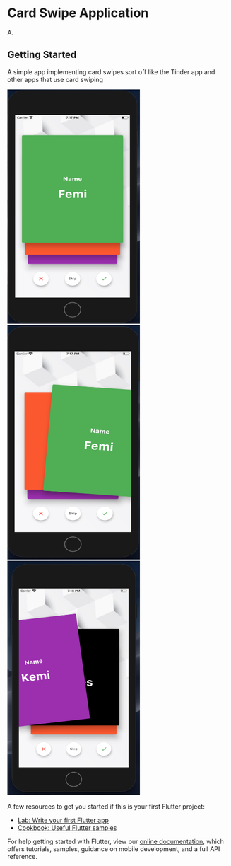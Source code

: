 # Card Swipe Application

A.

## Getting Started

A simple app implementing card swipes sort off like the Tinder app and other apps that use card swiping

<img src="https://github.com/demimola24/CardSwipe/blob/master/imageOne.png" width="300" height="530">

<img src="https://github.com/demimola24/CardSwipe/blob/master/imageTwo.png" width="300" height="530">

<img src="https://github.com/demimola24/CardSwipe/blob/master/imageThree.png" width="300" height="530">



A few resources to get you started if this is your first Flutter project:

- [Lab: Write your first Flutter app](https://flutter.dev/docs/get-started/codelab)
- [Cookbook: Useful Flutter samples](https://flutter.dev/docs/cookbook)

For help getting started with Flutter, view our
[online documentation](https://flutter.dev/docs), which offers tutorials,
samples, guidance on mobile development, and a full API reference.
